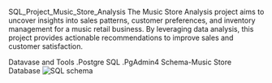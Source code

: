 SQL_Project_Music_Store_Analysis
The Music Store Analysis project aims to uncover insights into sales patterns, customer preferences, and inventory management for a music retail business. By leveraging data analysis, this project provides actionable recommendations to improve sales and customer satisfaction.

Datavase and Tools
  .Postgre SQL
  .PgAdmin4
Schema-Music Store Database
![SQL schema](https://github.com/user-attachments/assets/de4c1d49-d48c-4031-8a7d-d28c99de0201)
